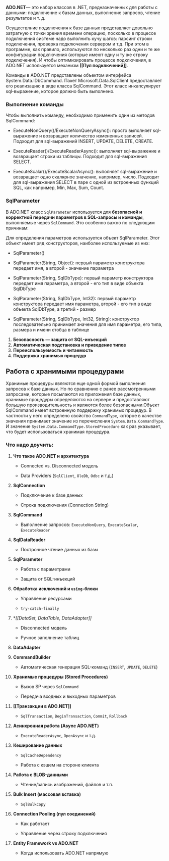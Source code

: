 
**ADO.NET**— это набор классов в .NET, предназначенных для работы с данными: подключение к базам данных, выполнение запросов, чтение результатов и т. д.


Осуществлние подключения к базе данных представляет довольно затратную с точки зрения времени операцию, посколько в процессе подключения системе надо выполнить кучу шагов: парсинг строки подключения, проверка подключения сервером и т.д. При этом в программе, как правило, используются по несколько раз одни и те же конфигурации подключения (которые имеют одну и ту же строку подключения). И чтобы оптимизировать процессе подключения, в ADO.NET используется механизм **[[Пул подключений]]**.

Команды в ADO.NET представлены объектом интерфейса System.Data.IDbCommand. Пакет Microsoft.Data.SqlClient предоставляет его реализацию в виде класса SqlCommand. Этот класс инкапсулирует sql-выражение, которое должно быть выполнено.

### Выполнение команды

Чтобы выполнить команду, необходимо применить один из методов SqlCommand:

- ExecuteNonQuery()/ExecuteNonQueryAsync(): просто выполняет sql-выражение и возвращает количество измененных записей. Подходит для sql-выражений INSERT, UPDATE, DELETE, CREATE.
    
- ExecuteReader()/ExecuteReaderAsync(): выполняет sql-выражение и возвращает строки из таблицы. Подходит для sql-выражения SELECT.
    
- ExecuteScalar()/ExecuteScalarAsync(): выполняет sql-выражение и возвращает одно скалярное значение, например, число. Подходит для sql-выражения SELECT в паре с одной из встроенных функций SQL, как например, Min, Max, Sum, Count.


### SqlParameter
В ADO.NET класс `SqlParameter` используется для **безопасной и корректной передачи параметров в SQL-запросы и команды**, выполняемые через `SqlCommand`. Это особенно важно по следующим причинам:

Для определения параметров используется объект SqlParameter. Этот объект имеет ряд конструкторов, наиболее используемые из них:

- SqlParameter()
    
- SqlParameter(String, Object): первый параметр конструктора передает имя, а второй - значение параметра
    
- SqlParameter(String, SqlDbType): первый параметр конструктора передает имя параметра, а второй - его тип в виде объекта SqlDbType
    
- SqlParameter(String, SqlDbType, Int32): первый параметр конструктора передает имя параметра, второй - его тип в виде объекта SqlDbType, а третий - размер
    
- SqlParameter(String, SqlDbType, Int32, String): конструктор последовательно принимает значения для имя параметра, его типа, размера и имени стобца в таблице

1. **Безопасность — защита от SQL-инъекций**
2. **Автоматическая подстановка и приведение типов**
3. **Переиспользуемость и читаемость**
4. **Поддержка хранимых процедур**


## Работа с хранимыми процедурами

Хранимые процедуры являются еще одной формой выполнения запросов к базе данных. Но по сравнению с ранее рассмотренными запросами, которые посылаются из приложения базе данных, хранимые процедуры определяются на сервере и предоставляют большую производительность и являются более безопасными.Объект SqlCommand имеет встроенную поддержку хранимых процедур. В частности у него определено свойство `CommandType`, которое в качестве значения принимает значение из перечисления `System.Data.CommandType`. И значение `System.Data.CommandType.StoredProcedure` как раз указывает, что будет использоваться хранимая процедура.




### Что надо доучить:

1. **Что такое ADO.NET и архитектура**
    
    - Connected vs. Disconnected модель
        
    - Data Providers (`SqlClient`, `OleDb`, `Odbc` и т.д.)
        
2. **SqlConnection**
    
    - Подключение к базе данных
        
    - Строка подключения (Connection String)
        
3. **SqlCommand**
    
    - Выполнение запросов: `ExecuteNonQuery`, `ExecuteScalar`, `ExecuteReader`
        
4. **SqlDataReader**
    
    - Построчное чтение данных из базы
        
5. **SqlParameter**
    
    - Работа с параметрами
        
    - Защита от SQL-инъекций
        
6. **Обработка исключений и `using`-блоки**
    
    - Управление ресурсами
        
    - `try-catch-finally`
    
7. **[[DataSet, DataTable, DataAdapter]]*
    
    - Disconnected модель
        
    - Ручное заполнение таблиц
        
8. **DataAdapter**

9. **CommandBuilder**
    
    - Автоматическая генерация SQL-команд (`INSERT`, `UPDATE`, `DELETE`)
        
10. **Хранимые процедуры (Stored Procedures)**
    
    - Вызов SP через `SqlCommand`
        
    - Передача входных и выходных параметров
        
11. **[[Транзакции в ADO.NET]]**
    
    - `SqlTransaction`, `BeginTransaction`, `Commit`, `Rollback`
        
12. **Асинхронная работа (Async ADO.NET)**
    
    - `ExecuteReaderAsync`, `OpenAsync` и т.д.
        
13. **Кеширование данных**
    
    - `SqlCacheDependency`
        
    - Работа с кэшем на стороне клиента
        
14. **Работа с BLOB-данными**
    
    - Чтение/запись изображений, файлов и т.п.
        
15. **Bulk Insert (массовая вставка)**
    
    - `SqlBulkCopy`
        
16. **Connection Pooling (пул соединений)**
    
    - Как работает
        
    - Управление через строку подключения
        
17. **Entity Framework vs ADO.NET**
    
    - Когда использовать ADO.NET напрямую
        
